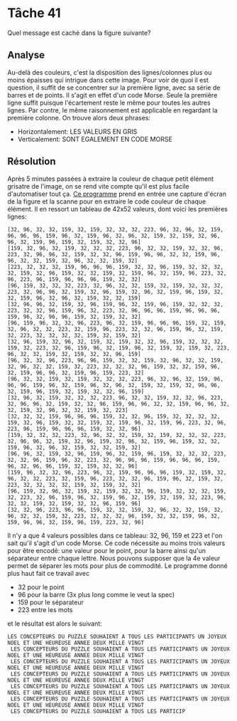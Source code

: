 # Tâche 41

Quel message est caché dans la figure suivante?

## Analyse

Au-delà des couleurs, c'est la disposition des lignes/colonnes plus ou moins épaisses qui intrigue dans cette image. Pour voir de quoi il est question, il suffit de se concentrer sur la première ligne, avec sa série de barres et de points. Il s'agit en effet d'un code Morse. Seule la première ligne suffit puisque l'écartement reste le même pour toutes les autres lignes. Par contre, le même raisonnement est applicable en regardant la première colonne. On trouve alors deux phrases:

* Horizontalement: LES VALEURS EN GRIS
* Verticalement: SONT EGALEMENT EN CODE MORSE

## Résolution

Après 5 minutes passées à extraire la couleur de chaque petit élément grisatre de l'image, on se rend vite compte qu'il est plus facile d'automatiser tout ça. [Ce programme](./../code/P41.py) prend en entrée une capture d'écran de la figure et la scanne pour en extraire le code couleur de chaque élément. Il en ressort un tableau de 42x52 valeurs, dont voici les premières lignes:

```
[32, 96, 32, 32, 159, 32, 159, 32, 32, 32, 223, 96, 32, 96, 32, 159, 96, 96, 96, 159, 96, 32, 159, 96, 32, 96, 32, 159, 32, 159, 32, 96, 96, 32, 159, 96, 159, 32, 159, 32, 32, 96]
[159, 32, 96, 32, 159, 32, 32, 32, 223, 96, 32, 32, 159, 32, 32, 96, 223, 32, 96, 96, 32, 159, 32, 32, 96, 159, 96, 96, 32, 32, 159, 96, 96, 32, 32, 159, 32, 96, 32, 32, 159, 32]
[223, 32, 32, 32, 159, 96, 96, 96, 159, 32, 32, 96, 159, 32, 32, 32, 32, 159, 32, 96, 159, 32, 32, 159, 32, 159, 96, 32, 159, 96, 223, 32, 96, 223, 96, 159, 96, 96, 96, 159, 32, 32]
[96, 159, 32, 32, 32, 223, 32, 96, 32, 32, 159, 32, 159, 32, 32, 32, 223, 32, 96, 96, 32, 159, 32, 96, 159, 32, 96, 32, 159, 96, 159, 32, 32, 159, 96, 32, 96, 32, 159, 32, 32, 159]
[32, 96, 96, 32, 159, 32, 96, 159, 96, 32, 159, 96, 159, 32, 32, 32, 223, 32, 32, 96, 159, 96, 32, 223, 32, 96, 96, 96, 159, 96, 96, 96, 159, 96, 32, 96, 96, 159, 32, 159, 32, 32]
[96, 159, 96, 32, 32, 96, 223, 96, 32, 159, 96, 96, 96, 159, 32, 159, 32, 96, 32, 32, 223, 32, 159, 96, 223, 32, 32, 96, 159, 96, 32, 159, 32, 223, 32, 32, 32, 32, 159, 32, 159, 32]
[32, 96, 159, 32, 96, 32, 159, 32, 159, 32, 32, 96, 159, 32, 32, 32, 159, 32, 223, 32, 96, 159, 96, 32, 159, 96, 32, 159, 32, 159, 32, 223, 96, 32, 32, 159, 32, 159, 32, 32, 96, 159]
[96, 32, 32, 96, 223, 96, 96, 159, 32, 32, 159, 32, 96, 32, 32, 159, 32, 96, 32, 32, 159, 32, 223, 32, 32, 32, 96, 159, 32, 32, 159, 96, 32, 159, 96, 96, 32, 159, 96, 159, 223, 32]
[96, 32, 32, 159, 32, 159, 32, 32, 32, 223, 96, 32, 96, 32, 159, 96, 96, 96, 159, 96, 32, 159, 96, 32, 96, 32, 159, 32, 159, 32, 96, 96, 32, 159, 96, 159, 32, 159, 32, 32, 96, 159]
[32, 96, 32, 159, 32, 32, 32, 223, 96, 32, 32, 159, 32, 32, 96, 223, 32, 96, 96, 32, 159, 32, 32, 96, 159, 96, 96, 32, 32, 159, 96, 96, 32, 32, 159, 32, 96, 32, 32, 159, 32, 223]
[32, 32, 32, 159, 96, 96, 96, 159, 32, 32, 96, 159, 32, 32, 32, 32, 159, 32, 96, 159, 32, 32, 159, 32, 159, 96, 32, 159, 96, 223, 32, 96, 223, 96, 159, 96, 96, 96, 159, 32, 32, 96]
[159, 32, 32, 32, 223, 32, 96, 32, 32, 159, 32, 159, 32, 32, 32, 223, 32, 96, 96, 32, 159, 32, 96, 159, 32, 96, 32, 159, 96, 159, 32, 32, 159, 96, 32, 96, 32, 159, 32, 32, 159, 32]
[96, 96, 32, 159, 32, 96, 159, 96, 32, 159, 96, 159, 32, 32, 32, 223, 32, 32, 96, 159, 96, 32, 223, 32, 96, 96, 96, 159, 96, 96, 96, 159, 96, 32, 96, 96, 159, 32, 159, 32, 32, 96]
[159, 96, 32, 32, 96, 223, 96, 32, 159, 96, 96, 96, 159, 32, 159, 32, 96, 32, 32, 223, 32, 159, 96, 223, 32, 32, 96, 159, 96, 32, 159, 32, 223, 32, 32, 32, 32, 159, 32, 159, 32, 32]
[96, 159, 32, 96, 32, 159, 32, 159, 32, 32, 96, 159, 32, 32, 32, 159, 32, 223, 32, 96, 159, 96, 32, 159, 96, 32, 159, 32, 159, 32, 223, 96, 32, 32, 159, 32, 159, 32, 32, 96, 159, 96]
[32, 32, 96, 223, 96, 96, 159, 32, 32, 159, 32, 96, 32, 32, 159, 32, 96, 32, 32, 159, 32, 223, 32, 32, 32, 96, 159, 32, 32, 159, 96, 32, 159, 96, 96, 32, 159, 96, 159, 223, 32, 96]
```

Il n'y a que 4 valeurs possibles dans ce tableau: 32, 96, 159 et 223 et l'on sait qu'il s'agit d'un code Morse. Ce code nécessite au moins trois valeurs pour être encodé: une valeur pour le point, pour la barre ainsi qu'un séparateur entre chaque lettre. Nous pouvons supposer que la 4e valeur permet de séparer les mots pour plus de commodité. Le programme donné plus haut fait ce travail avec

* 32 pour le point
* 96 pour la barre (3x plus long comme le veut la spec)
* 159 pour le séparateur
* 223 entre les mots

et le résultat est alors le suivant:

```
LES CONCEPTEURS DU PUZZLE SOUHAIENT A TOUS LES PARTICIPANTS UN JOYEUX NOEL ET UNE HEUREUSE ANNEE DEUX MILLE VINGT
 LES CONCEPTEURS DU PUZZLE SOUHAIENT A TOUS LES PARTICIPANTS UN JOYEUX NOEL ET UNE HEUREUSE ANNEE DEUX MILLE VINGT
 LES CONCEPTEURS DU PUZZLE SOUHAIENT A TOUS LES PARTICIPANTS UN JOYEUX NOEL ET UNE HEUREUSE ANNEE DEUX MILLE VINGT
 LES CONCEPTEURS DU PUZZLE SOUHAIENT A TOUS LES PARTICIPANTS UN JOYEUX NOEL ET UNE HEUREUSE ANNEE DEUX MILLE VINGT
 LES CONCEPTEURS DU PUZZLE SOUHAIENT A TOUS LES PARTICIPANTS UN JOYEUX NOEL ET UNE HEUREUSE ANNEE DEUX MILLE VINGT
 LES CONCEPTEURS DU PUZZLE SOUHAIENT A TOUS LES PARTICIPANTS UN JOYEUX NOEL ET UNE HEUREUSE ANNEE DEUX MILLE VINGT
 LES CONCEPTEURS DU PUZZLE SOUHAIENT A TOUS LES PARTICIP
```

